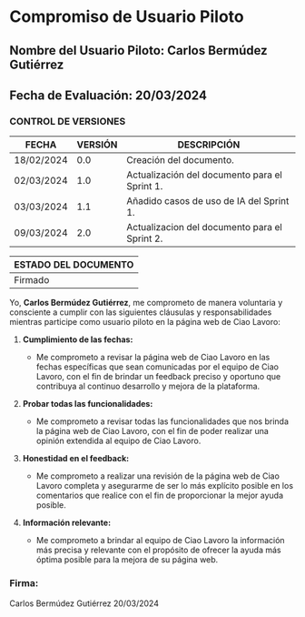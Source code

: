 # Compromiso de Usuario Piloto

## Nombre del Usuario Piloto: Carlos Bermúdez Gutiérrez
## Fecha de Evaluación: 20/03/2024
### CONTROL DE VERSIONES
| FECHA      | VERSIÓN | DESCRIPCIÓN                                    |
|------------|---------|------------------------------------------------|
| 18/02/2024 | 0.0     | Creación del documento.                        |
| 02/03/2024 | 1.0     | Actualización del documento para el Sprint 1.  |
| 03/03/2024 | 1.1     | Añadido casos de uso de IA del Sprint 1.       |
| 09/03/2024 | 2.0     | Actualizacion del documento para el Sprint 2.  |

|ESTADO DEL DOCUMENTO|
|--------------------|
|Firmado          |

Yo, **Carlos Bermúdez Gutiérrez**, me comprometo de manera voluntaria y consciente a cumplir con las siguientes cláusulas y responsabilidades mientras participe como usuario piloto en la página web de Ciao Lavoro:

1. **Cumplimiento de las fechas:**
   - Me comprometo a revisar la página web de Ciao Lavoro en las fechas específicas que sean comunicadas por el equipo de Ciao Lavoro, con el fin de brindar un feedback preciso y oportuno que contribuya al continuo desarrollo y mejora de la plataforma.

2. **Probar todas las funcionalidades:**
   - Me comprometo a revisar todas las funcionalidades que nos brinda la página web de Ciao Lavoro, con el fin de poder realizar una opinión extendida al equipo de Ciao Lavoro.

3. **Honestidad en el feedback:**
   - Me comprometo a realizar una revisión de la página web de Ciao Lavoro completa y asegurarme de ser lo más explícito posible en los comentarios que realice con el fin de proporcionar la mejor ayuda posible.

4. **Información relevante:**
   - Me comprometo a brindar al equipo de Ciao Lavoro la información más precisa y relevante con el propósito de ofrecer la ayuda más óptima posible para la mejora de su página web.

### Firma:
Carlos Bermúdez Gutiérrez    20/03/2024
